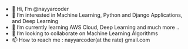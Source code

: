 - 👋 Hi, I’m @nayyarcoder
- 👀 I’m interested in Machine Learning, Python and Django Applications, and Deep Learning
- 🌱 I’m currently learning AWS Cloud, Deep Learning and much more .. 
- 💞️ I’m looking to collaborate on Machine Learning Algorithms
- 📫 How to reach me : nayyarcoder(at the rate) gmail.com

<!---
nayyarcoder/nayyarcoder is a ✨ special ✨ repository because its `README.md` (this file) appears on your GitHub profile.
You can click the Preview link to take a look at your changes.
--->
